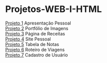 # Projetos-WEB-I-HTML
[Projeto 1](Projeto1) Apresentação Pessoal <br>
[Projeto 2](Projeto2) Portfólio de Imagens <br>
[Projeto 3](Projeto3) Página de Receitas <br>
[Projeto 4](Projeto4) Site Pessoal <br>
[Projeto 5](Projeto5) Tabela de Notas <br>
[Projeto 6](Projeto6) Roteiro de Viagens <br>
[Projeto 7](Projeto7) Cadastro de Usuário <br>
